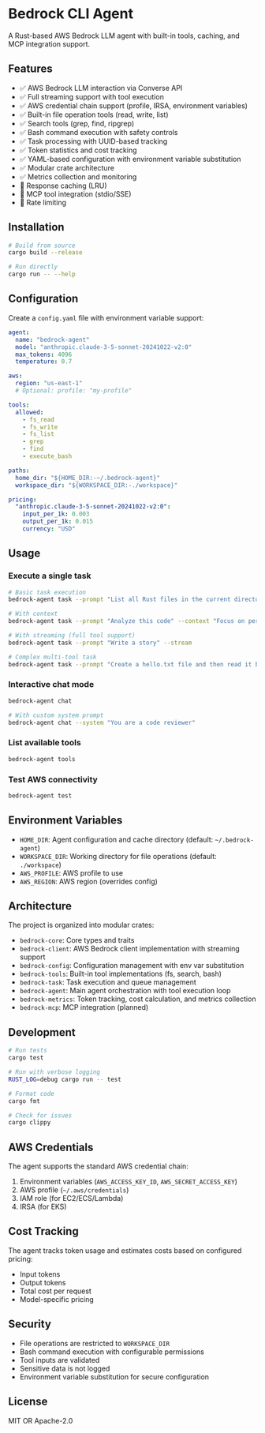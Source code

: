 # Bedrock CLI Agent

A Rust-based AWS Bedrock LLM agent with built-in tools, caching, and MCP integration support.

## Features

- ✅ AWS Bedrock LLM interaction via Converse API
- ✅ Full streaming support with tool execution
- ✅ AWS credential chain support (profile, IRSA, environment variables)
- ✅ Built-in file operation tools (read, write, list)
- ✅ Search tools (grep, find, ripgrep)
- ✅ Bash command execution with safety controls
- ✅ Task processing with UUID-based tracking
- ✅ Token statistics and cost tracking
- ✅ YAML-based configuration with environment variable substitution
- ✅ Modular crate architecture
- ✅ Metrics collection and monitoring
- 🚧 Response caching (LRU)
- 🚧 MCP tool integration (stdio/SSE)
- 🚧 Rate limiting

## Installation

```bash
# Build from source
cargo build --release

# Run directly
cargo run -- --help
```

## Configuration

Create a `config.yaml` file with environment variable support:

```yaml
agent:
  name: "bedrock-agent"
  model: "anthropic.claude-3-5-sonnet-20241022-v2:0"
  max_tokens: 4096
  temperature: 0.7

aws:
  region: "us-east-1"
  # Optional: profile: "my-profile"

tools:
  allowed:
    - fs_read
    - fs_write
    - fs_list
    - grep
    - find
    - execute_bash

paths:
  home_dir: "${HOME_DIR:-~/.bedrock-agent}"
  workspace_dir: "${WORKSPACE_DIR:-./workspace}"

pricing:
  "anthropic.claude-3-5-sonnet-20241022-v2:0":
    input_per_1k: 0.003
    output_per_1k: 0.015
    currency: "USD"
```

## Usage

### Execute a single task
```bash
# Basic task execution
bedrock-agent task --prompt "List all Rust files in the current directory"

# With context
bedrock-agent task --prompt "Analyze this code" --context "Focus on performance"

# With streaming (full tool support)
bedrock-agent task --prompt "Write a story" --stream

# Complex multi-tool task
bedrock-agent task --prompt "Create a hello.txt file and then read it back" --stream
```

### Interactive chat mode
```bash
bedrock-agent chat

# With custom system prompt
bedrock-agent chat --system "You are a code reviewer"
```

### List available tools
```bash
bedrock-agent tools
```

### Test AWS connectivity
```bash
bedrock-agent test
```

## Environment Variables

- `HOME_DIR`: Agent configuration and cache directory (default: `~/.bedrock-agent`)
- `WORKSPACE_DIR`: Working directory for file operations (default: `./workspace`)
- `AWS_PROFILE`: AWS profile to use
- `AWS_REGION`: AWS region (overrides config)

## Architecture

The project is organized into modular crates:

- `bedrock-core`: Core types and traits
- `bedrock-client`: AWS Bedrock client implementation with streaming support
- `bedrock-config`: Configuration management with env var substitution
- `bedrock-tools`: Built-in tool implementations (fs, search, bash)
- `bedrock-task`: Task execution and queue management
- `bedrock-agent`: Main agent orchestration with tool execution loop
- `bedrock-metrics`: Token tracking, cost calculation, and metrics collection
- `bedrock-mcp`: MCP integration (planned)

## Development

```bash
# Run tests
cargo test

# Run with verbose logging
RUST_LOG=debug cargo run -- test

# Format code
cargo fmt

# Check for issues
cargo clippy
```

## AWS Credentials

The agent supports the standard AWS credential chain:

1. Environment variables (`AWS_ACCESS_KEY_ID`, `AWS_SECRET_ACCESS_KEY`)
2. AWS profile (`~/.aws/credentials`)
3. IAM role (for EC2/ECS/Lambda)
4. IRSA (for EKS)

## Cost Tracking

The agent tracks token usage and estimates costs based on configured pricing:

- Input tokens
- Output tokens
- Total cost per request
- Model-specific pricing

## Security

- File operations are restricted to `WORKSPACE_DIR`
- Bash command execution with configurable permissions
- Tool inputs are validated
- Sensitive data is not logged
- Environment variable substitution for secure configuration

## License

MIT OR Apache-2.0